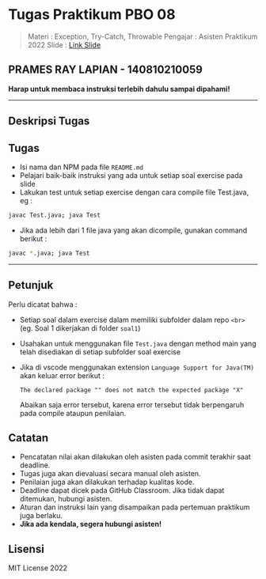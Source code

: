 # Tugas Praktikum PBO 08

> Materi : Exception, Try-Catch, Throwable
> Pengajar : Asisten Praktikum 2022
> Slide : [Link Slide](https://praktikum-tiunpad-2022.github.io/materi-PBO-01)

## PRAMES RAY LAPIAN - 140810210059

**Harap untuk membaca instruksi terlebih dahulu sampai dipahami!**

---

## Deskripsi Tugas

<DESKRIPSI>

## Tugas

- Isi nama dan NPM pada file `README.md`
- Pelajari baik-baik instruksi yang ada untuk setiap soal exercise pada slide
- Lakukan test untuk setiap exercise dengan cara compile file Test.java, eg :

```bash
javac Test.java; java Test
```

- Jika ada lebih dari 1 file java yang akan dicompile, gunakan command berikut :

```bash
javac *.java; java Test
```

---

## Petunjuk

Perlu dicatat bahwa :

- Setiap soal dalam exercise dalam memiliki subfolder dalam repo `<br>` (eg. Soal 1 dikerjakan di folder `soal1`)
- Usahakan untuk menggunakan file `Test.java` dengan method main yang telah disediakan di setiap subfolder soal exercise
- Jika di vscode menggunakan extension `Language Support for Java(TM)` akan keluar error berikut :

  ```
  The declared package "" does not match the expected package "X"
  ```

  Abaikan saja error tersebut, karena error tersebut tidak berpengaruh pada compile ataupun penilaian.

## Catatan

- Pencatatan nilai akan dilakukan oleh asisten pada commit terakhir saat deadline.
- Tugas juga akan dievaluasi secara manual oleh asisten.
- Penilaian juga akan dilakukan terhadap kualitas kode.
- Deadline dapat dicek pada GitHub Classroom. Jika tidak dapat ditemukan, hubungi asisten.
- Aturan dan instruksi lain yang disampaikan pada pertemuan praktikum juga berlaku.
- **Jika ada kendala, segera hubungi asisten!**

## Lisensi

MIT License 2022

